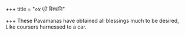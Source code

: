 +++
title = "०४ एते विश्वानि"

+++
These Pavamanas have obtained all blessings much to be desired,  
     Like coursers harnessed to a car.